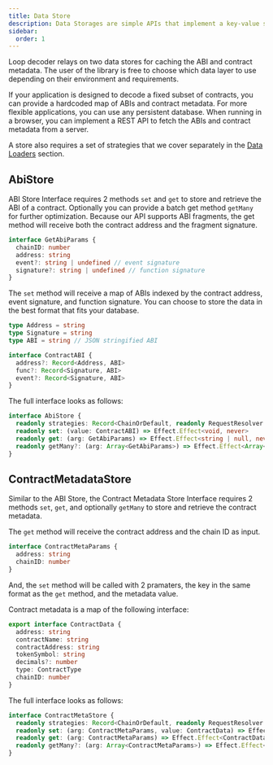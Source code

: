 ```yaml
---
title: Data Store
description: Data Storages are simple APIs that implement a key-value store for persistent cache.
sidebar:
  order: 1
---
```


Loop decoder relays on two data stores for caching the ABI and contract metadata. The user of the library is free to choose which data layer to use depending on their environment and requirements.

If your application is designed to decode a fixed subset of contracts, you can provide a hardcoded map of ABIs and contract metadata. For more flexible applications, you can use any persistent database. When running in a browser, you can implement a REST API to fetch the ABIs and contract metadata from a server.

A store also requires a set of strategies that we cover separately in the [Data Loaders](../data-loaders) section.

## AbiStore

ABI Store Interface requires 2 methods `set` and `get` to store and retrieve the ABI of a contract. Optionally you can provide a batch get method `getMany` for further optimization. Because our API supports ABI fragments, the get method will receive both the contract address and the fragment signature.

```typescript
interface GetAbiParams {
  chainID: number
  address: string
  event?: string | undefined // event signature
  signature?: string | undefined // function signature
}
```

The `set` method will receive a map of ABIs indexed by the contract address, event signature, and function signature. You can choose to store the data in the best format that fits your database.

```typescript
type Address = string
type Signature = string
type ABI = string // JSON stringified ABI

interface ContractABI {
  address?: Record<Address, ABI>
  func?: Record<Signature, ABI>
  event?: Record<Signature, ABI>
}
```

The full interface looks as follows:

```typescript
interface AbiStore {
  readonly strategies: Record<ChainOrDefault, readonly RequestResolver.RequestResolver<GetContractABIStrategy>[]>
  readonly set: (value: ContractABI) => Effect.Effect<void, never>
  readonly get: (arg: GetAbiParams) => Effect.Effect<string | null, never>
  readonly getMany?: (arg: Array<GetAbiParams>) => Effect.Effect<Array<string | null>, never>
}
```

## ContractMetadataStore

Similar to the ABI Store, the Contract Metadata Store Interface requires 2 methods `set`, `get`, and optionally `getMany` to store and retrieve the contract metadata.

The `get` method will receive the contract address and the chain ID as input.

```typescript
interface ContractMetaParams {
  address: string
  chainID: number
}
```

And, the `set` method will be called with 2 pramaters, the key in the same format as the `get` method, and the metadata value.

Contract metadata is a map of the following interface:

```typescript
export interface ContractData {
  address: string
  contractName: string
  contractAddress: string
  tokenSymbol: string
  decimals?: number
  type: ContractType
  chainID: number
}
```

The full interface looks as follows:

```typescript
interface ContractMetaStore {
  readonly strategies: Record<ChainOrDefault, readonly RequestResolver.RequestResolver<GetContractMetaStrategy>[]>
  readonly set: (arg: ContractMetaParams, value: ContractData) => Effect.Effect<void, never>
  readonly get: (arg: ContractMetaParams) => Effect.Effect<ContractData | null, never>
  readonly getMany?: (arg: Array<ContractMetaParams>) => Effect.Effect<Array<ContractData | null>, never>
}
```
